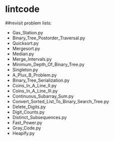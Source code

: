 # lintcode
##revisit problem lists:

* Gas_Station.py
* Binary_Tree_Postorder_Traversal.py
* Quicksort.py
* Mergesort.py
* Median.py
* Merge_Intervals.py
* Minimum_Depth_Of_Binary_Tree.py
* Singleton.py
* A_Plus_B_Problem.py
* Binary_Tree_Serialization.py
* Coins_In_A_Line_II.py
* Coins_In_A_Line_III.py
* Continuous_Subarray_Sum.py
* Convert_Sorted_List_To_Binary_Search_Tree.py
* Delete_Digits.py
* Digit_Counts.py
* Distinct_Subsequences.py
* Fast_Power.py
* Gray_Code.py
* Heapify.py
